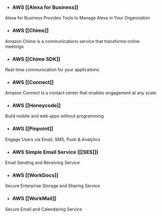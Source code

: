
* ### AWS [[Alexa for Business]]
Alexa for Business Provides Tools to Manage Alexa in Your Organization

* ### AWS [[Chime]]
Amazon Chime is a communications service that transforms online meetings

* ### AWS [[Chime SDK]]
Real-time communication for your applications

* ### AWS [[Connect]]
Amazon Connect is a contact center that enables engagement at any scale.

* ### AWS [[Honeycode]]
Build mobile and web apps without programming

* ### AWS [[Pinpoint]]
Engage Users via Email, SMS, Push & Analytics

* ### AWS Simple Email Service ([[SES]])
Email Sending and Receiving Service

* ### AWS [[WorkDocs]]
Secure Enterprise Storage and Sharing Service

* ### AWS [[WorkMail]]
 Secure Email and Calendaring Service
    
